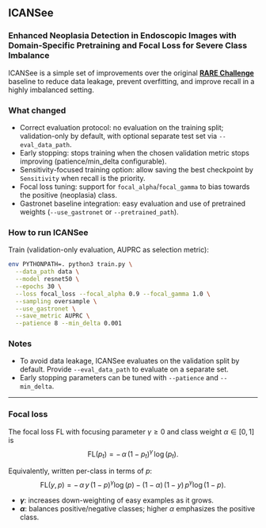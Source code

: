 ## ICANSee

### Enhanced Neoplasia Detection in Endoscopic Images with Domain-Specific Pretraining and Focal Loss for Severe Class Imbalance

ICANSee is a simple set of improvements over the original [**RARE Challenge**](https://rare25.grand-challenge.org/) baseline to reduce data leakage, prevent overfitting, and improve recall in a highly imbalanced setting.

### What changed
- Correct evaluation protocol: no evaluation on the training split; validation-only by default, with optional separate test set via `--eval_data_path`.
- Early stopping: stops training when the chosen validation metric stops improving (patience/min_delta configurable).
- Sensitivity-focused training option: allow saving the best checkpoint by `Sensitivity` when recall is the priority.
- Focal loss tuning: support for `focal_alpha`/`focal_gamma` to bias towards the positive (neoplasia) class.
- Gastronet baseline integration: easy evaluation and use of pretrained weights (`--use_gastronet` or `--pretrained_path`).

### How to run ICANSee

Train (validation-only evaluation, AUPRC as selection metric):
```bash
env PYTHONPATH=. python3 train.py \
  --data_path data \
  --model resnet50 \
  --epochs 30 \
  --loss focal_loss --focal_alpha 0.9 --focal_gamma 1.0 \
  --sampling oversample \
  --use_gastronet \
  --save_metric AUPRC \
  --patience 8 --min_delta 0.001
```

### Notes
- To avoid data leakage, ICANSee evaluates on the validation split by default. Provide `--eval_data_path` to evaluate on a separate set.
- Early stopping parameters can be tuned with `--patience` and `--min_delta`.
---

### Focal loss

The focal loss $\mathrm{FL}$ with focusing parameter $\gamma \ge 0$ and class weight $\alpha \in [0,1]$ is
$$\mathrm{FL}(p_t) = -\, \alpha \, (1 - p_t)^{\gamma} \, \log(p_t).$$

Equivalently, written per-class in terms of $p$:
$$\mathrm{FL}(y, p) = -\, \alpha\, y\, (1-p)^{\gamma} \log(p) - (1-\alpha)\, (1-y)\, p^{\gamma} \log(1-p).$$

- **$\gamma$**: increases down-weighting of easy examples as it grows.
- **$\alpha$**: balances positive/negative classes; higher $\alpha$ emphasizes the positive class.
